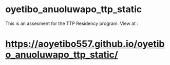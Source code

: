 # oyetibo_anuoluwapo_ttp_static
This is an assesment for the TTP Residency program.
View at :
# https://aoyetibo557.github.io/oyetibo_anuoluwapo_ttp_static/
